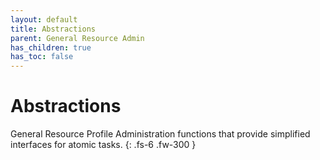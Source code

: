 ```yaml
---
layout: default
title: Abstractions
parent: General Resource Admin
has_children: true
has_toc: false
---
```


# Abstractions

General Resource Profile Administration functions that provide simplified interfaces for atomic tasks.
{: .fs-6 .fw-300 }